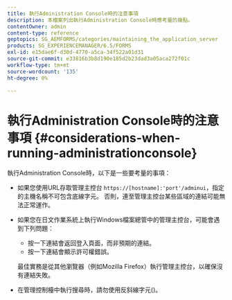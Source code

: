 ```yaml
---
title: 執行Administration Console時的注意事項
description: 本檔案列出執行Administration Console時應考量的幾點。
contentOwner: admin
content-type: reference
geptopics: SG_AEMFORMS/categories/maintaining_the_application_server
products: SG_EXPERIENCEMANAGER/6.5/FORMS
exl-id: e15dae6f-d30d-4770-a5ca-34f522a01d31
source-git-commit: e33816b3b8d190e185d2b23dad3a05aca272f01c
workflow-type: tm+mt
source-wordcount: '135'
ht-degree: 0%

---
```


# 執行Administration Console時的注意事項 {#considerations-when-running-administrationconsole}

執行Administration Console時，以下是一些要考量的事項：

* 如果您使用URL存取管理主控台 `https://[hostname]:'port'/adminui`，指定的主機名稱不可包含底線字元。 否則，連至管理主控台某些區域的連結可能無法正常運作。
* 如果您在日文作業系統上執行Windows檔案總管中的管理主控台，可能會遇到下列問題：

   * 按一下連結會返回登入頁面，而非預期的連結。
   * 按一下連結會顯示許可權錯誤。

  最佳實務是從其他瀏覽器（例如Mozilla Firefox）執行管理主控台，以確保沒有連結失敗。

* 在管理控制檯中執行搜尋時，請勿使用反斜線字元()。
